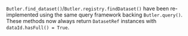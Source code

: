 `Butler.find_dataset()`/`Butler.registry.findDataset()` have been re-implemented using the same query framework backing `Butler.query()`. These methods now always return `DatasetRef` instances with `dataId.hasFull() = True`.
